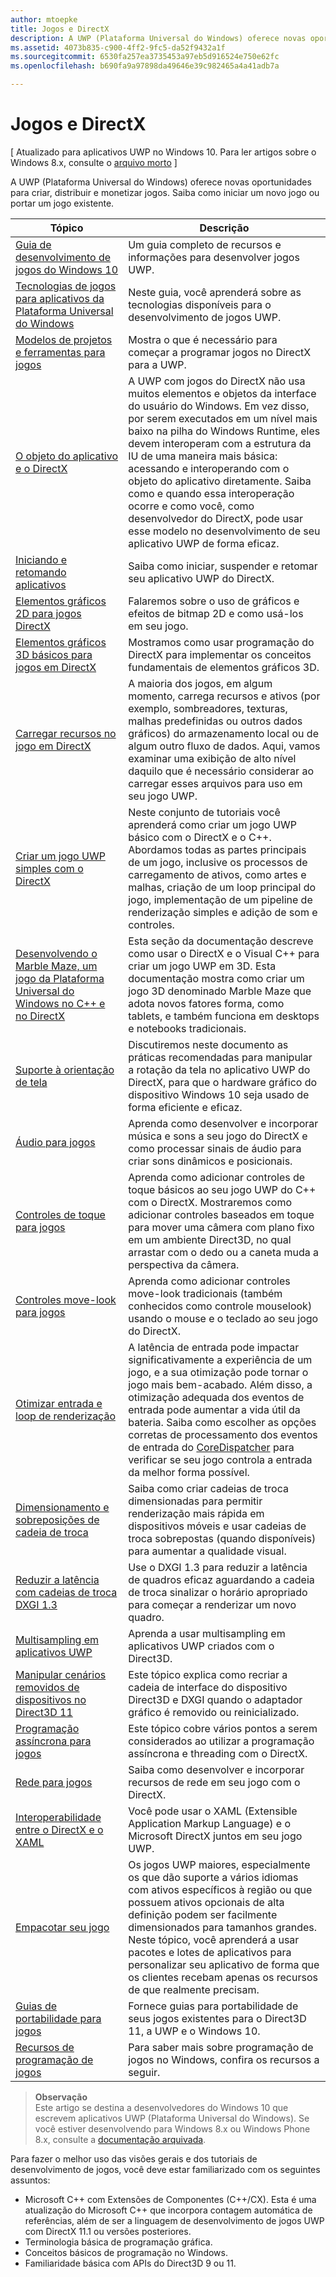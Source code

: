 ```yaml
---
author: mtoepke
title: Jogos e DirectX
description: A UWP (Plataforma Universal do Windows) oferece novas oportunidades para criar, distribuir e monetizar jogos. Saiba como iniciar um novo jogo ou portar um jogo existente.
ms.assetid: 4073b835-c900-4ff2-9fc5-da52f9432a1f
ms.sourcegitcommit: 6530fa257ea3735453a97eb5d916524e750e62fc
ms.openlocfilehash: b690fa9a97898da49646e39c982465a4a41adb7a

---
```


# Jogos e DirectX


\[ Atualizado para aplicativos UWP no Windows 10. Para ler artigos sobre o Windows 8.x, consulte o [arquivo morto](http://go.microsoft.com/fwlink/p/?linkid=619132) \]

A UWP (Plataforma Universal do Windows) oferece novas oportunidades para criar, distribuir e monetizar jogos. Saiba como iniciar um novo jogo ou portar um jogo existente.

| Tópico | Descrição |
|---------------------------------------------------------------------------------------------------------------------------------------------------|-------------------------------------------------------------------------------------------------------------------------------------------------------------------------------------------------------------------------------------------------------------------------------------------------------------------------------------------------------------------------------------------------------------------------------------------------------------------------------|
| [Guia de desenvolvimento de jogos do Windows 10](e2e.md) | Um guia completo de recursos e informações para desenvolver jogos UWP. |
| [Tecnologias de jogos para aplicativos da Plataforma Universal do Windows](game-development-platform-guide.md) | Neste guia, você aprenderá sobre as tecnologias disponíveis para o desenvolvimento de jogos UWP. |
| [Modelos de projetos e ferramentas para jogos](prepare-your-dev-environment-for-windows-store-directx-game-development.md) | Mostra o que é necessário para começar a programar jogos no DirectX para a UWP. |
| [O objeto do aplicativo e o DirectX](about-the-metro-style-user-interface-and-directx.md) | A UWP com jogos do DirectX não usa muitos elementos e objetos da interface do usuário do Windows. Em vez disso, por serem executados em um nível mais baixo na pilha do Windows Runtime, eles devem interoperam com a estrutura da IU de uma maneira mais básica: acessando e interoperando com o objeto do aplicativo diretamente. Saiba como e quando essa interoperação ocorre e como você, como desenvolvedor do DirectX, pode usar esse modelo no desenvolvimento de seu aplicativo UWP de forma eficaz. |
| [Iniciando e retomando aplicativos](launching-and-resuming-apps-directx-and-cpp.md) | Saiba como iniciar, suspender e retomar seu aplicativo UWP do DirectX. |
| [Elementos gráficos 2D para jogos DirectX](working-with-2d-graphics-in-your-directx-game.md) | Falaremos sobre o uso de gráficos e efeitos de bitmap 2D e como usá-los em seu jogo. |
| [Elementos gráficos 3D básicos para jogos em DirectX](an-introduction-to-3d-graphics-with-directx.md) | Mostramos como usar programação do DirectX para implementar os conceitos fundamentais de elementos gráficos 3D. |
| [Carregar recursos no jogo em DirectX](load-a-game-asset.md) | A maioria dos jogos, em algum momento, carrega recursos e ativos (por exemplo, sombreadores, texturas, malhas predefinidas ou outros dados gráficos) do armazenamento local ou de algum outro fluxo de dados. Aqui, vamos examinar uma exibição de alto nível daquilo que é necessário considerar ao carregar esses arquivos para uso em seu jogo UWP. |
| [Criar um jogo UWP simples com o DirectX](tutorial--create-your-first-metro-style-directx-game.md) | Neste conjunto de tutoriais você aprenderá como criar um jogo UWP básico com o DirectX e o C++. Abordamos todas as partes principais de um jogo, inclusive os processos de carregamento de ativos, como artes e malhas, criação de um loop principal do jogo, implementação de um pipeline de renderização simples e adição de som e controles. |
| [Desenvolvendo o Marble Maze, um jogo da Plataforma Universal do Windows no C++ e no DirectX](developing-marble-maze-a-windows-store-game-in-cpp-and-directx.md) | Esta seção da documentação descreve como usar o DirectX e o Visual C++ para criar um jogo UWP em 3D. Esta documentação mostra como criar um jogo 3D denominado Marble Maze que adota novos fatores forma, como tablets, e também funciona em desktops e notebooks tradicionais. |
| [Suporte à orientação de tela](supporting-screen-rotation-directx-and-cpp.md) | Discutiremos neste documento as práticas recomendadas para manipular a rotação da tela no aplicativo UWP do DirectX, para que o hardware gráfico do dispositivo Windows 10 seja usado de forma eficiente e eficaz. |
| [Áudio para jogos](working-with-audio-in-your-directx-game.md) | Aprenda como desenvolver e incorporar música e sons a seu jogo do DirectX e como processar sinais de áudio para criar sons dinâmicos e posicionais. |
| [Controles de toque para jogos](tutorial--adding-touch-controls-to-your-directx-game.md) | Aprenda como adicionar controles de toque básicos ao seu jogo UWP do C++ com o DirectX. Mostraremos como adicionar controles baseados em toque para mover uma câmera com plano fixo em um ambiente Direct3D, no qual arrastar com o dedo ou a caneta muda a perspectiva da câmera. |
| [Controles move-look para jogos](tutorial--adding-move-look-controls-to-your-directx-game.md) | Aprenda como adicionar controles move-look tradicionais (também conhecidos como controle mouselook) usando o mouse e o teclado ao seu jogo do DirectX. |
| [Otimizar entrada e loop de renderização](optimize-performance-for-windows-store-direct3d-11-apps-with-coredispatcher.md) | A latência de entrada pode impactar significativamente a experiência de um jogo, e a sua otimização pode tornar o jogo mais bem-acabado. Além disso, a otimização adequada dos eventos de entrada pode aumentar a vida útil da bateria. Saiba como escolher as opções corretas de processamento dos eventos de entrada do [CoreDispatcher](optimize-performance-for-windows-store-direct3d-11-apps-with-coredispatcher.md) para verificar se seu jogo controla a entrada da melhor forma possível. |
| [Dimensionamento e sobreposições de cadeia de troca](multisampling--scaling--and-overlay-swap-chains.md) | Saiba como criar cadeias de troca dimensionadas para permitir renderização mais rápida em dispositivos móveis e usar cadeias de troca sobrepostas (quando disponíveis) para aumentar a qualidade visual. |
| [Reduzir a latência com cadeias de troca DXGI 1.3](reduce-latency-with-dxgi-1-3-swap-chains.md) | Use o DXGI 1.3 para reduzir a latência de quadros eficaz aguardando a cadeia de troca sinalizar o horário apropriado para começar a renderizar um novo quadro. |
| [Multisampling em aplicativos UWP](multisampling--multi-sample-anti-aliasing--in-windows-store-apps.md) | Aprenda a usar multisampling em aplicativos UWP criados com o Direct3D. |
| [Manipular cenários removidos de dispositivos no Direct3D 11](handling-device-lost-scenarios.md) | Este tópico explica como recriar a cadeia de interface do dispositivo Direct3D e DXGI quando o adaptador gráfico é removido ou reinicializado. |
| [Programação assíncrona para jogos](asynchronous-programming-directx-and-cpp.md) | Este tópico cobre vários pontos a serem considerados ao utilizar a programação assíncrona e threading com o DirectX. |
| [Rede para jogos](work-with-networking-in-your-directx-game.md) | Saiba como desenvolver e incorporar recursos de rede em seu jogo com o DirectX. |
| [Interoperabilidade entre o DirectX e o XAML](directx-and-xaml-interop.md) | Você pode usar o XAML (Extensible Application Markup Language) e o Microsoft DirectX juntos em seu jogo UWP. |
| [Empacotar seu jogo](package-your-windows-store-directx-game.md) | Os jogos UWP maiores, especialmente os que dão suporte a vários idiomas com ativos específicos à região ou que possuem ativos opcionais de alta definição podem ser facilmente dimensionados para tamanhos grandes. Neste tópico, você aprenderá a usar pacotes e lotes de aplicativos para personalizar seu aplicativo de forma que os clientes recebam apenas os recursos de que realmente precisam. |
| [Guias de portabilidade para jogos](porting-guides.md) | Fornece guias para portabilidade de seus jogos existentes para o Direct3D 11, a UWP e o Windows 10. |
| [Recursos de programação de jogos](additional-directx-game-programming-resources.md) | Para saber mais sobre programação de jogos no Windows, confira os recursos a seguir. |

 

> **Observação**  
Este artigo se destina a desenvolvedores do Windows 10 que escrevem aplicativos UWP (Plataforma Universal do Windows). Se você estiver desenvolvendo para Windows 8.x ou Windows Phone 8.x, consulte a [documentação arquivada](http://go.microsoft.com/fwlink/p/?linkid=619132).

 

Para fazer o melhor uso das visões gerais e dos tutoriais de desenvolvimento de jogos, você deve estar familiarizado com os seguintes assuntos:

-   Microsoft C++ com Extensões de Componentes (C++/CX). Esta é uma atualização do Microsoft C++ que incorpora contagem automática de referências, além de ser a linguagem de desenvolvimento de jogos UWP com DirectX 11.1 ou versões posteriores.
-   Terminologia básica de programação gráfica.
-   Conceitos básicos de programação no Windows.
-   Familiaridade básica com APIs do Direct3D 9 ou 11.

 

 







<!--HONumber=Jun16_HO3-->


